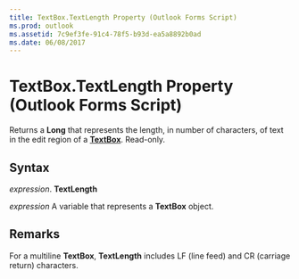 ```yaml
---
title: TextBox.TextLength Property (Outlook Forms Script)
ms.prod: outlook
ms.assetid: 7c9ef3fe-91c4-78f5-b93d-ea5a8892b0ad
ms.date: 06/08/2017
---
```



# TextBox.TextLength Property (Outlook Forms Script)

Returns a  **Long** that represents the length, in number of characters, of text in the edit region of a **[TextBox](Outlook.textbox.md)**. Read-only.


## Syntax

 _expression_. **TextLength**

 _expression_ A variable that represents a  **TextBox** object.


## Remarks

For a multiline  **TextBox**,  **TextLength** includes LF (line feed) and CR (carriage return) characters.


